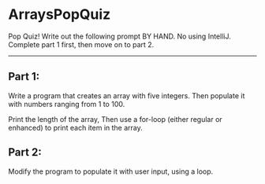# ArraysPopQuiz

Pop Quiz!
Write out the following prompt BY HAND. No using IntelliJ. Complete part 1 first, then move on to part 2.

-------------------------

## Part 1:
Write a program that creates an array with five integers.
Then populate it with numbers ranging from 1 to 100.

Print the length of the array,
Then use a for-loop (either regular or enhanced) to print each item in the array.




## Part 2:
Modify the program to populate it with user input, using a loop. 
		
			
		
